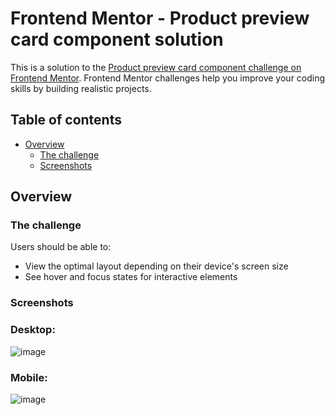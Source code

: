 # Frontend Mentor - Product preview card component solution

This is a solution to the [Product preview card component challenge on Frontend Mentor](https://www.frontendmentor.io/challenges/product-preview-card-component-GO7UmttRfa). Frontend Mentor challenges help you improve your coding skills by building realistic projects. 

## Table of contents

- [Overview](#overview)
  - [The challenge](#the-challenge)
  - [Screenshots](#screenshots)

## Overview

### The challenge

Users should be able to:

- View the optimal layout depending on their device's screen size
- See hover and focus states for interactive elements

### Screenshots

### Desktop:  
![image](https://user-images.githubusercontent.com/13519212/235761974-8e18326e-2b3d-4dda-b07b-3a2d38f7c74a.png)

### Mobile:  
![image](https://user-images.githubusercontent.com/13519212/235762018-83f87972-ccb6-4d18-b4f7-e365928ae8ab.png)
